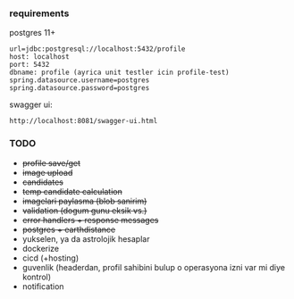 
### requirements
postgres 11+
```
url=jdbc:postgresql://localhost:5432/profile
host: localhost
port: 5432
dbname: profile (ayrica unit testler icin profile-test)
spring.datasource.username=postgres
spring.datasource.password=postgres
```

swagger ui:
```
http://localhost:8081/swagger-ui.html
```

### TODO
- ~~profile save/get~~
- ~~image upload~~
- ~~candidates~~
- ~~temp candidate calculation~~
- ~~imagelari paylasma (blob sanirim)~~
- ~~validation (dogum gunu eksik vs.)~~
- ~~error handlers + response messages~~
- ~~postgres + earthdistance~~
- yukselen, ya da astrolojik hesaplar
- dockerize
- cicd (+hosting)
- guvenlik (headerdan, profil sahibini bulup o operasyona izni var mi diye kontrol)
- notification
